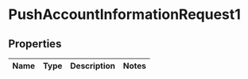 
# PushAccountInformationRequest1

## Properties
Name | Type | Description | Notes
------------ | ------------- | ------------- | -------------



